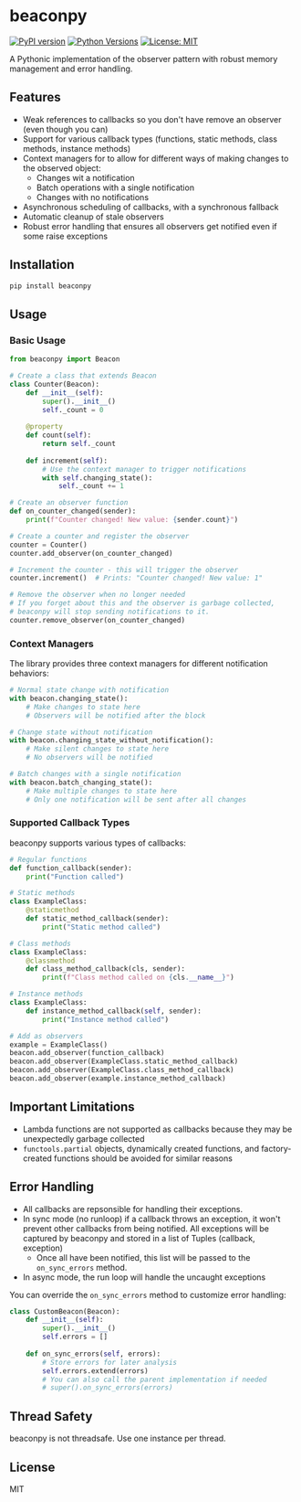 # beaconpy

[![PyPI version](https://badge.fury.io/py/beaconpy.svg)](https://badge.fury.io/py/beaconpy)
[![Python Versions](https://img.shields.io/pypi/pyversions/beaconpy.svg)](https://pypi.org/project/beaconpy/)
[![License: MIT](https://img.shields.io/badge/License-MIT-yellow.svg)](https://opensource.org/licenses/MIT)


A Pythonic implementation of the observer pattern with robust memory management and error handling.

## Features

- Weak references to callbacks so you don't have remove an observer (even though you can)
- Support for various callback types (functions, static methods, class methods, instance methods)
- Context managers for to allow for different ways of making changes to the observed object:
    - Changes wit a notification
    - Batch operations with a single notification
    - Changes with no notifications
- Asynchronous scheduling of callbacks, with a synchronous fallback
- Automatic cleanup of stale observers
- Robust error handling that ensures all observers get notified even if some raise exceptions

## Installation

```bash
pip install beaconpy
```

## Usage

### Basic Usage

```python
from beaconpy import Beacon

# Create a class that extends Beacon
class Counter(Beacon):
    def __init__(self):
        super().__init__()
        self._count = 0
    
    @property
    def count(self):
        return self._count
    
    def increment(self):
        # Use the context manager to trigger notifications
        with self.changing_state():
            self._count += 1

# Create an observer function
def on_counter_changed(sender):
    print(f"Counter changed! New value: {sender.count}")

# Create a counter and register the observer
counter = Counter()
counter.add_observer(on_counter_changed)

# Increment the counter - this will trigger the observer
counter.increment()  # Prints: "Counter changed! New value: 1"

# Remove the observer when no longer needed
# If you forget about this and the observer is garbage collected, 
# beaconpy will stop sending notifications to it.
counter.remove_observer(on_counter_changed)
```

### Context Managers

The library provides three context managers for different notification behaviors:

```python
# Normal state change with notification
with beacon.changing_state():
    # Make changes to state here
    # Observers will be notified after the block

# Change state without notification
with beacon.changing_state_without_notification():
    # Make silent changes to state here
    # No observers will be notified

# Batch changes with a single notification
with beacon.batch_changing_state():
    # Make multiple changes to state here
    # Only one notification will be sent after all changes
```

### Supported Callback Types

beaconpy supports various types of callbacks:

```python
# Regular functions
def function_callback(sender):
    print("Function called")

# Static methods
class ExampleClass:
    @staticmethod
    def static_method_callback(sender):
        print("Static method called")

# Class methods
class ExampleClass:
    @classmethod
    def class_method_callback(cls, sender):
        print(f"Class method called on {cls.__name__}")

# Instance methods
class ExampleClass:
    def instance_method_callback(self, sender):
        print("Instance method called")

# Add as observers
example = ExampleClass()
beacon.add_observer(function_callback)
beacon.add_observer(ExampleClass.static_method_callback)
beacon.add_observer(ExampleClass.class_method_callback)
beacon.add_observer(example.instance_method_callback)
```

## Important Limitations

- Lambda functions are not supported as callbacks because they may be unexpectedly garbage collected
- `functools.partial` objects, dynamically created functions, and factory-created functions should be avoided for similar reasons

## Error Handling

* All callbacks are repsonsible for handling their exceptions.
* In sync mode (no runloop) if a callback throws an exception, it won't prevent other callbacks from being notified. All exceptions will be captured by beaconpy and stored in a list of Tuples (callback, exception)
  * Once all have been notified, this list will be passed to the `on_sync_errors` method. 
* In async mode, the run loop will handle the uncaught exceptions


You can override the `on_sync_errors` method to customize error handling:

```python
class CustomBeacon(Beacon):
    def __init__(self):
        super().__init__()
        self.errors = []
    
    def on_sync_errors(self, errors):
        # Store errors for later analysis
        self.errors.extend(errors)
        # You can also call the parent implementation if needed
        # super().on_sync_errors(errors)
```

## Thread Safety

beaconpy is not threadsafe. Use one instance per thread.

## License

MIT
